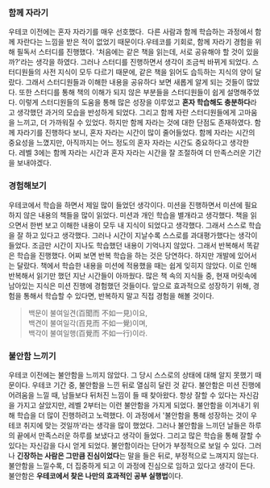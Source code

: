 ### 함께 자라기

우테코 이전에는 혼자 자라기를 매우 선호했다.  다른 사람과 함께 학습하는 과정에서 함께 자란다는 느낌을 받은 적이 없었기 때문이다.우테코를 기회로, 함께 자라기 경험을 위해 필독서 스터디를 진행했다. '처음에는 같은 책을 읽는데, 서로 공유해야 할 것이 있을까?'라는 생각을 하였다. 그러나 스터디를 진행하면서 생각이 조금씩 바뀌게 되었다. 스터디원들의 사전 지식이 모두 다르기 때문에, 같은 책을 읽어도 습득하는 지식의 양이 달랐다. 그래서 스터디원들과 이해한 내용을 공유하다 보면 새롭게 알게 되는 것들이 많았다. 또한 스터디를 통해 책의 이해가 되지 않은 부분들을 스터디원들이 쉽게 설명해주었다. 이렇게 스터디원들의 도움을 통해 많은 성장을 이루었고 **혼자 학습해도 충분하다**라고 생각했던 과거의 모습을 반성하게 되었다. 그리고 함께 자란 스터디원들에게 고마움을 느끼고, 더 가까워질 수 있었다. 하지만 함께 자라는 것에 대한 단점도 존재하였다. 함께 자라기를 진행하다 보니, 혼자 자라는 시간이 많이 줄어들었다. 함께 자라는 시간의 중요성을 느꼈지만, 아직까지는 어느 정도의 혼자 자라는 시간도 중요하다고 생각한다. 레벨 3에는 함께 자라는 시간과 혼자 자라는 시간을 잘 조절하여 더 만족스러운 기간을 보내야겠다.

### 경험해보기

우테코에서 학습을 하면서 제일 많이 들었던 생각이다. 미션을 진행하면서 미션에 필요하지 않은 내용의 책들을 많이 읽었다. 미션과 개인 학습을 별개라고 생각했다. 책을 읽으면서 한번 보고 이해한 내용이 모두 내 지식이 되었다고 생각했다. 그래서 스스로 학습을 잘 하고 있다고 생각했다. 그러나 시간이 지날수록 스스로를 과대평가했다는 생각이 들었다. 조금만 시간이 지나도 학습했던 내용이 기억나지 않았다. 그래서 반복해서 똑같은 학습을 진행했다. 어찌 보면 반복 학습을 하는 것은 당연하다. 하지만 개발에 있어서는 달랐다. 책에서 학습한 내용을 미션에 적용했을 때는 쉽게 잊히지 않았다. 이로 인해 반복해서 읽기만 했던 지난 시간들이 아까웠다. 많은 책 속의 지식들 중, 현재 머릿속에 남아있는 지식은 미션 진행에 경험했던 것들이다. 앞으로 효과적으로 성장하기 위해, 경험을 통해서 학습할 수 있다면, 반복하지 말고 직접 경험을 해볼 것이다.

> 백문이 불여일견(百聞而 不如一見)이요,  
> 백견이 불여일각(百見而 不如一覺)이며,  
> 백각이 불여일행(百覺而 不如一行)이라.

### 불안함 느끼기

우테코 이전에는 불안함을 느끼지 않았다. 그 당시 스스로의 상태에 대해 알지 못했기 때문이다. 우테코 기간 중, 불안함을 느낀 뒤로 열심히 달린 것 같다. 불안함은 미션 진행에 어려움을 느낄 때, 남들보다 뒤처진 느낌이 들 때 찾아왔다. 항상 잘할 수 있다는 자신감을 가지고 살았지만, 레벨 2부터는 이런 불안함을 가지게 되었다. 불안함을 이겨내기 위해 학습을 더 많이 진행하려고 노력했다. 이 과정에서 '불안함을 통해 성장하는 것이 우테코 취지에 맞는 것일까'라는 생각을 많이 했었다. 그러나 불안함을 느끼던 날들은 하루의 끝에서 만족스러운 하루를 보냈다고 생각이 들었다. 그리고 많은 학습을 통해 잘할 수 있다는 자신감을 다시 얻게 되었다. 불안함이라는 단어가 부정적으로 보일 수 있다. 그러나 **긴장하는 사람은 그만큼 진심이었다**는 말을 들은 뒤로, 부정적으로 느껴지지 않는다. 불안함을 느낄수록, 더 집중하게 되고 이 과정에 진심으로 임하고 있다고 생각이 든다. 불안함은 **우테코에서 찾은 나만의 효과적인 공부 실행법**이다.
